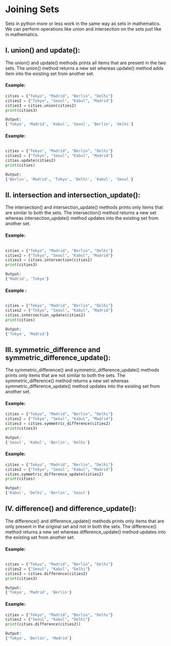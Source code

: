 # Joining Sets
Sets in python more or less work in the same way as sets in mathematics. We can perform operations like union and intersection on the sets just like in mathematics.

## I. union() and update():
The union() and update() methods prints all items that are present in the two sets. The union() method returns a new set whereas update() method adds item into the existing set from another set.

#### Example:
```python 
cities = {"Tokyo", "Madrid", "Berlin", "Delhi"}
cities2 = {"Tokyo", "Seoul", "Kabul", "Madrid"}
cities3 = cities.union(cities2)
print(cities3)

Output:
{'Tokyo', 'Madrid', 'Kabul', 'Seoul', 'Berlin', 'Delhi'}
```

#### Example:
```python

cities = {"Tokyo", "Madrid", "Berlin", "Delhi"}
cities2 = {"Tokyo", "Seoul", "Kabul", "Madrid"}
cities.update(cities2)
print(cities)

Output:
{'Berlin', 'Madrid', 'Tokyo', 'Delhi', 'Kabul', 'Seoul'}
```

## II. intersection and intersection_update():
The intersection() and intersection_update() methods prints only items that are similar to both the sets. The intersection() method returns a new set whereas intersection_update() method updates into the existing set from another set.

#### Example:
```python

cities = {"Tokyo", "Madrid", "Berlin", "Delhi"}
cities2 = {"Tokyo", "Seoul", "Kabul", "Madrid"}
cities3 = cities.intersection(cities2)
print(cities3)

Output:
{'Madrid', 'Tokyo'}
```

#### Example :
```python

cities = {"Tokyo", "Madrid", "Berlin", "Delhi"}
cities2 = {"Tokyo", "Seoul", "Kabul", "Madrid"}
cities.intersection_update(cities2)
print(cities)

Output:
{'Tokyo', 'Madrid'}
```

## III. symmetric_difference and symmetric_difference_update():
The symmetric_difference() and symmetric_difference_update() methods prints only items that are not similar to both the sets. The symmetric_difference() method returns a new set whereas symmetric_difference_update() method updates into the existing set from another set.

#### Example:
```python 
cities = {"Tokyo", "Madrid", "Berlin", "Delhi"}
cities2 = {"Tokyo", "Seoul", "Kabul", "Madrid"}
cities3 = cities.symmetric_difference(cities2)
print(cities3)

Output:
{'Seoul', 'Kabul', 'Berlin', 'Delhi'}
```

#### Example:
```python 
cities = {"Tokyo", "Madrid", "Berlin", "Delhi"}
cities2 = {"Tokyo", "Seoul", "Kabul", "Madrid"}
cities.symmetric_difference_update(cities2)
print(cities)

Output:
{'Kabul', 'Delhi', 'Berlin', 'Seoul'}
```

## IV. difference() and difference_update():
The difference() and difference_update() methods prints only items that are only present in the original set and not in both the sets. The difference() method returns a new set whereas difference_update() method updates into the existing set from another set.

#### Example:
```python

cities = {"Tokyo", "Madrid", "Berlin", "Delhi"}
cities2 = {"Seoul", "Kabul", "Delhi"}
cities3 = cities.difference(cities2)
print(cities3)

Output:
{'Tokyo', 'Madrid', 'Berlin'}
```

#### Example:
```python 
cities = {"Tokyo", "Madrid", "Berlin", "Delhi"}
cities2 = {"Seoul", "Kabul", "Delhi"}
print(cities.difference(cities2))

Output:
{'Tokyo', 'Berlin', 'Madrid'}
```
